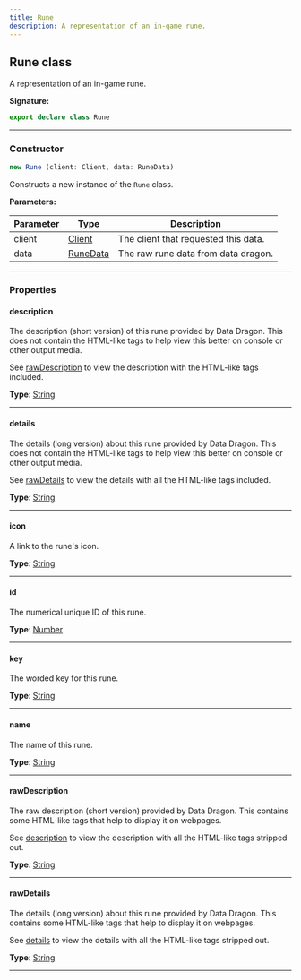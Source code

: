 ```yaml
---
title: Rune
description: A representation of an in-game rune.
---
```


## Rune class

A representation of an in-game rune.

**Signature:**

```ts
export declare class Rune 
```

---

### Constructor

```ts
new Rune (client: Client, data: RuneData)
```

Constructs a new instance of the `Rune` class.

**Parameters:**

| Parameter | Type | Description |
| --------- | ---- | ----------- |
| client | [Client](/shieldbow/api/Client.md) | The client that requested this data. |
| data | [RuneData](/shieldbow/api/RuneData.md) | The raw rune data from data dragon. |
---

### Properties

#### description

The description (short version) of this rune provided by Data Dragon. This does not contain the HTML-like tags to help view this better on console or other output media.


See [rawDescription](/shieldbow/api/Rune.md#rawDescription) to view the description with the HTML-like tags included.



**Type**: [String](https://developer.mozilla.org/en-US/docs/Web/JavaScript/Reference/Global_Objects/String)

---

#### details

The details (long version) about this rune provided by Data Dragon. This does not contain the HTML-like tags to help view this better on console or other output media.


See [rawDetails](/shieldbow/api/Rune.md#rawDetails) to view the details with all the HTML-like tags included.



**Type**: [String](https://developer.mozilla.org/en-US/docs/Web/JavaScript/Reference/Global_Objects/String)

---

#### icon

A link to the rune's icon.



**Type**: [String](https://developer.mozilla.org/en-US/docs/Web/JavaScript/Reference/Global_Objects/String)

---

#### id

The numerical unique ID of this rune.



**Type**: [Number](https://developer.mozilla.org/en-US/docs/Web/JavaScript/Reference/Global_Objects/Number)

---

#### key

The worded key for this rune.



**Type**: [String](https://developer.mozilla.org/en-US/docs/Web/JavaScript/Reference/Global_Objects/String)

---

#### name

The name of this rune.



**Type**: [String](https://developer.mozilla.org/en-US/docs/Web/JavaScript/Reference/Global_Objects/String)

---

#### rawDescription

The raw description (short version) provided by Data Dragon. This contains some HTML-like tags that help to display it on webpages.


See [description](/shieldbow/api/Rune.md#description) to view the description with all the HTML-like tags stripped out.



**Type**: [String](https://developer.mozilla.org/en-US/docs/Web/JavaScript/Reference/Global_Objects/String)

---

#### rawDetails

The details (long version) about this rune provided by Data Dragon. This contains some HTML-like tags that help to display it on webpages.


See [details](/shieldbow/api/Rune.md#details) to view the details with all the HTML-like tags stripped out.



**Type**: [String](https://developer.mozilla.org/en-US/docs/Web/JavaScript/Reference/Global_Objects/String)

---

